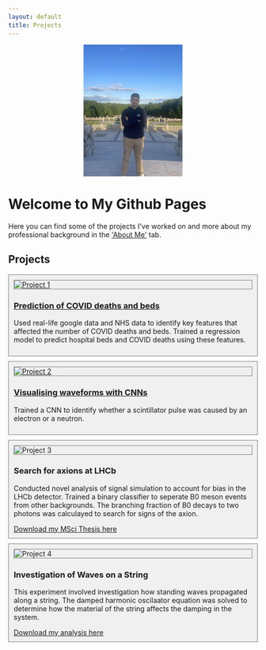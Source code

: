 ```yaml
---
layout: default
title: Projects
---
```

<img src="/assets/css/me.jpg" alt="A photo of me" style="width: 200px; display: block; margin: 0 auto;"> <!-- Centered image with reduced width -->


# Welcome to My Github Pages

Here you can find some of the projects I've worked on and more about my professional background in the ['About Me'](/about) tab.

## Projects

<div class="project" style="border: 1px solid grey; padding: 10px; margin: 10px 0; background-color: #f0f0f0;">
    <a href="https://github.com/sayak395/COVID-prediction-model">
        <img src="/assets/images/project1.jpg" alt="Project 1" style="border: 1px solid grey; display: block; margin: 0 auto;">
        <h3>Prediction of COVID deaths and beds</h3>
    </a>
    <p>Used real-life google data and NHS data to identify key features that affected the number of COVID deaths and beds.
     Trained a regression model to predict hospital beds and COVID deaths using these features.</p>
</div>

<div class="project" style="border: 1px solid grey; padding: 10px; margin: 10px 0; background-color: #f0f0f0;">
    <a href="https://github.com/sayak395/waveform-with-CNNs">
        <img src="/assets/images/project2.jpg" alt="Project 2" style="border: 1px solid grey; display: block; margin: 0 auto;">
        <h3>Visualising waveforms with CNNs</h3>
    </a>
    <p>Trained a CNN to identify whether a scintillator pulse was caused by an electron or a neutron.</p>
</div>

<div class="project" style="border: 1px solid grey; padding: 10px; margin: 10px 0; background-color: #f0f0f0;">
        <img src="/assets/images/project2.jpg" alt="Project 3" style="border: 1px solid grey; display: block; margin: 0 auto;">
        <h3>Search for axions at LHCb</h3>
    </a>
    <p>Conducted novel analysis of signal simulation to account for bias in the LHCb detector. Trained a binary classifier to seperate B0 meson events from other backgrounds. The branching fraction of B0 decays to two photons was calculayed to search for signs of the axion. </p>
<a href="./MSci_Thesis_completed_final.pdf" target="_blank">Download my MSci Thesis here</a>
</div>


<div class="project" style="border: 1px solid grey; padding: 10px; margin: 10px 0; background-color: #f0f0f0;">
        <img src="/assets/images/project2.jpg" alt="Project 4" style="border: 1px solid grey; display: block; margin: 0 auto;">
        <h3>Investigation of Waves on a String</h3>
    <p> This experiment involved investigation how standing waves propagated along a string. The damped harmonic oscilaator equation was solved to determine how the material of the string affects the damping in the system. </p>
<a href="./Waves_on_a_String.pdf" target="_blank">Download my analysis here</a>

</div>

